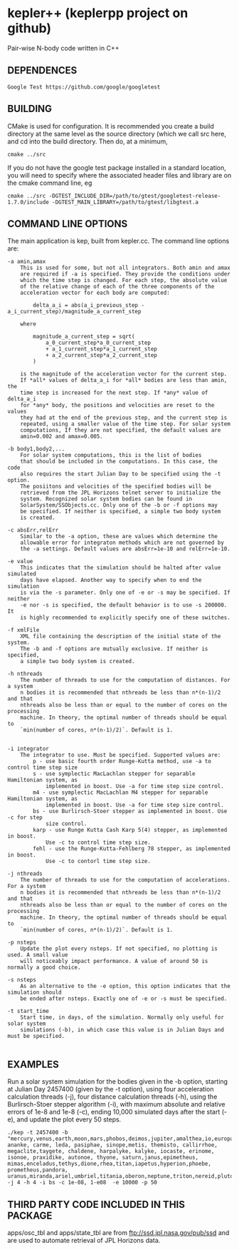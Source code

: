 # kepler++ (keplerpp project on github)
Pair-wise N-body code written in C++

## DEPENDENCES
```
Google Test https://github.com/google/googletest
```

## BUILDING

CMake is used for configuration. It is recommended you create a build directory
at the same level as the source directory (which we call src here, and cd into the build directory. 
Then do, at a minimum,
```
cmake ../src
```

If you do not have the google test package installed in a standard location, you will need to specify
where the associated header files and library are on the cmake command line, eg

```
cmake ../src -DGTEST_INCLUDE_DIR=/path/to/gtest/googletest-release-1.7.0/include -DGTEST_MAIN_LIBRARY=/path/to/gtest/libgtest.a
``` 


## COMMAND LINE OPTIONS

The main application is kep, built from kepler.cc. The command line options are:
```
-a amin,amax
    This is used for some, but not all integrators. Both amin and amax
    are required if -a is specified. They provide the conditions under
    which the time step is changed. For each step, the absolute value
    of the relative change of each of the three components of the
    acceleration vector for each body are computed:
       
        delta_a_i = abs(a_i_previous_step - a_i_current_step)/magnitude_a_current_step

    where 

        magnitude_a_current_step = sqrt(
            a_0_current_step*a_0_current_step
            + a_1_current_step*a_1_current_step
            + a_2_current_step*a_2_current_step
        )

    is the magnitude of the acceleration vector for the current step.
    If *all* values of delta_a_i for *all* bodies are less than amin, the
    time step is increased for the next step. If *any* value of delta_a_i
    for *any* body, the positions and velocities are reset to the values
    they had at the end of the previous step, and the current step is
    repeated, using a smaller value of the time step. For solar system
    computations, If they are not specified, the default values are
    amin=0.002 and amax=0.005.

-b body1,body2,...
    For solar system computations, this is the list of bodies
    that should be included in the computations. In this case, the code
    also requires the start Julian Day to be specified using the -t option.
    The posiitons and velocities of the specified bodies will be
    retrieved from the JPL Horizons telnet server to initialize the
    system. Recognized solar system bodies can be found in
    SolarSystem/SSObjects.cc. Only one of the -b or -f options may
    be specified. If neither is specified, a simple two body system
    is created.

-c absErr,relErr 
    Similar to the -a option, these are values which determine the
    allowable error for integraton methods which are not governed by
    the -a settings. Default values are absErr=1e-10 and relErr=1e-10.

-e value
    This indicates that the simulation should be halted after value simulated
    days have elapsed. Another way to specify when to end the simulation
    is via the -s parameter. Only one of -e or -s may be specified. If neither
    -e nor -s is specified, the default behavior is to use -s 200000. It
    is highly recommended to explicitly specify one of these switches.

-f xmlFile
    XML file containing the description of the initial state of the system.
    The -b and -f options are mutually exclusive. If neither is specified,
    a simple two body system is created.

-h nthreads
    The number of threads to use for the computation of distances. For a system
    n bodies it is recommended that nthreads be less than n*(n-1)/2 and that 
    nthreads also be less than or equal to the number of cores on the processing
    machine. In theory, the optimal number of threads should be equal to 
    `min(number of cores, n*(n-1)/2)`. Default is 1.
 

-i integrator
    The integrator to use. Must be specified. Supported values are:
        p - use basic fourth order Runge-Kutta method, use -a to control time step size
        s - use symplectic MacLachlan stepper for separable Hamiltonian system, as
            implemented in boost. Use -a for time step size control.
        m4 - use symplectic MacLachlan M4 stepper for separable Hamiltonian system, as
            implemented in boost. Use -a for time step size control.
        bs - use Burlirsch-Stoer stepper as implemented in boost. Use -c for step
            size control.
        karp - use Runge Kutta Cash Karp 5(4) stepper, as implemented in boost.
            Use -c to control time step size.
        fehl - use the Runge-Kutta-Fehlberg 78 stepper, as implemented in boost.
            Use -c to contorl time step size.

-j nthreads
    The number of threads to use for the computation of accelerations. For a system
    n bodies it is recommended that nthreads be less than n*(n-1)/2 and that 
    nthreads also be less than or equal to the number of cores on the processing
    machine. In theory, the optimal number of threads should be equal to 
    `min(number of cores, n*(n-1)/2)`. Default is 1.
 
-p nsteps
    Update the plot every nsteps. If not specified, no plotting is used. A small value
    will noticeably impact performance. A value of around 50 is normally a good choice.

-s nsteps
    As an alternative to the -e option, this option indicates that the simulation should
    be ended after nsteps. Exactly one of -e or -s must be specified.

-t start_time
    Start time, in days, of the simulation. Normally only useful for solar system
    simulations (-b), in which case this value is in Julian Days and must be specified.
    
```

## EXAMPLES

Run a solar system simulation for the bodies given in the -b option, starting at Julian Day 2457400
(given by the -t option), using four acceleration calculation threads (-j), four distance calculation
threads (-h), using the Burlirsch-Stoer stepper algorithm (-i), with maximum absolute and 
relative errors of 1e-8 and 1e-8 (-c), ending 10,000 simulated days after the start (-e),
and update the plot every 50 steps.

```
./kep -t 2457400 -b "mercury,venus,earth,moon,mars,phobos,deimos,jupiter,amalthea,io,europa,ganymede,callisto,himalia,elara, ananke, carme, leda, pasiphae, sinope,metis, themisto, callirrhoe, megaclite,taygete, chaldene, harpalyke, kalyke, iocaste, erinome, isonoe, praxidike, autonoe, thyone, saturn,janus,epimetheus, mimas,enceladus,tethys,dione,rhea,titan,iapetus,hyperion,phoebe, prometheus,pandora, uranus,miranda,ariel,umbriel,titania,oberon,neptune,triton,nereid,pluto,charon,nix,hydra,kerberos" -j 4 -h 4 -i bs -c 1e-08, 1-e08  -e 10000 -p 50
```

## THIRD PARTY CODE INCLUDED IN THIS PACKAGE

apps/osc_tbl and apps/state_tbl are from ftp://ssd.jpl.nasa.gov/pub/ssd
and are used to automate retrieval of JPL Horizons data.
